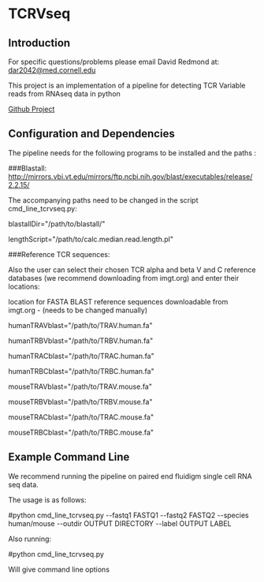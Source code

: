 # TCRVseq
## Introduction

For specific questions/problems please email David Redmond at: dar2042@med.cornell.edu

This project is an implementation of a pipeline for detecting TCR Variable reads from RNAseq data in python

[Github Project](https://github.com/ElementoLab/TCRVseq)

## Configuration and Dependencies
The pipeline needs for the following programs to be installed and the paths :


###Blastall:
http://mirrors.vbi.vt.edu/mirrors/ftp.ncbi.nih.gov/blast/executables/release/2.2.15/

The accompanying paths need to be changed in the script cmd_line_tcrvseq.py:

blastallDir="/path/to/blastall/"

lengthScript="/path/to/calc.median.read.length.pl"

###Reference TCR sequences:

Also the user can select their chosen TCR alpha and beta V and C reference databases (we recommend downloading from imgt.org) and enter their locations:

location for FASTA BLAST reference sequences downloadable from imgt.org - (needs to be changed manually)


humanTRAVblast="/path/to/TRAV.human.fa"

humanTRBVblast="/path/to/TRBV.human.fa"

humanTRACblast="/path/to/TRAC.human.fa"

humanTRBCblast="/path/to/TRBC.human.fa"

mouseTRAVblast="/path/to/TRAV.mouse.fa"

mouseTRBVblast="/path/to/TRBV.mouse.fa"

mouseTRACblast="/path/to/TRAC.mouse.fa"

mouseTRBCblast="/path/to/TRBC.mouse.fa"


## Example Command Line

We recommend running the pipeline on paired end fluidigm single cell RNA seq data.

The usage is as follows:

#python cmd_line_tcrvseq.py --fastq1 FASTQ1 --fastq2 FASTQ2 --species human/mouse --outdir OUTPUT DIRECTORY --label OUTPUT LABEL

Also running:

#python cmd_line_tcrvseq.py 

Will give command line options

